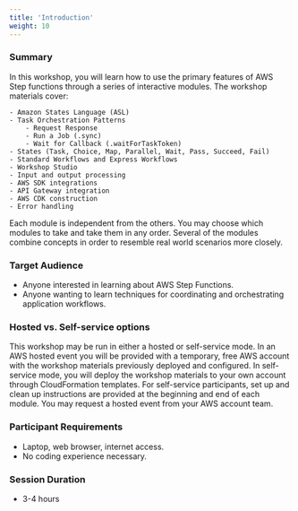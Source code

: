 ```yaml
---
title: 'Introduction'
weight: 10
---
```


### Summary

In this workshop, you will learn how to use the primary features of AWS Step functions through a series of interactive modules. The workshop materials cover:

    - Amazon States Language (ASL)
    - Task Orchestration Patterns
        - Request Response
        - Run a Job (.sync)
        - Wait for Callback (.waitForTaskToken)
    - States (Task, Choice, Map, Parallel, Wait, Pass, Succeed, Fail)
    - Standard Workflows and Express Workflows
    - Workshop Studio
    - Input and output processing
    - AWS SDK integrations
    - API Gateway integration
    - AWS CDK construction
    - Error handling 

Each module is independent from the others. You may choose which modules to take and take them in any order. Several of the modules combine concepts in order to resemble real world scenarios more closely.

### Target Audience
- Anyone interested in learning about AWS Step Functions.
- Anyone wanting to learn techniques for coordinating and orchestrating application workflows.

### Hosted vs. Self-service options
This workshop may be run in either a hosted or self-service mode. In an AWS hosted event you will be provided with a temporary, free AWS account with the workshop materials previously deployed and configured. In self-service mode, you will deploy the workshop materials to your own account through CloudFormation templates. For self-service participants, set up and clean up instructions are provided at the beginning and end of each module. You may request a hosted event from your AWS account team.

### Participant Requirements
- Laptop, web browser, internet access.
- No coding experience necessary.

### Session Duration
- 3-4 hours